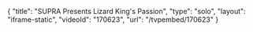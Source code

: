 {
    "title": "SUPRA Presents Lizard King's Passion",
    "type": "solo",
    "layout": "iframe-static",
    "videoId": "170623",
    "url": "\/tvpembed\/170623"
}